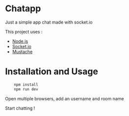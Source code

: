 # Chatapp
Just a simple app chat made with socket.io

This project uses :

- [Node.js](https://nodejs.org/en/)
- [Socket.io](https://github.com/socketio/socket.io)
- [Mustache](https://github.com/janl/mustache.js)

# Installation and Usage
```bash
    npm install
    npm run dev
```

Open multiple browsers, add an username and room name 

Start chatting !
